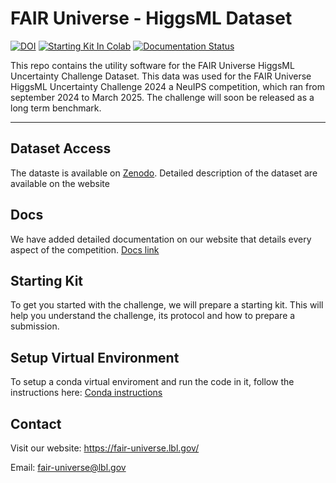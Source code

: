 # FAIR Universe - HiggsML Dataset

[![DOI](https://zenodo.org/badge/DOI/10.5281/zenodo.15131565.svg)](https://doi.org/10.5281/zenodo.15131565) [![Starting Kit In Colab](https://colab.research.google.com/assets/colab-badge.svg)](https://colab.research.google.com/github/FAIR-Universe/FAIR_Universe_dataset/blob/main/StartingKit_HiggsML_Dataset.ipynb) [![Documentation Status](https://readthedocs.org/projects/black-swan-pkg/badge/?version=latest)](https://fair-universe-dataset-public.readthedocs.io/en/latest/?badge=latest)


This repo contains the utility software for the FAIR Universe HiggsML Uncertainty Challenge Dataset. This data was used for the FAIR Universe HiggsML Uncertainty Challenge 2024 a NeuIPS competition, which ran from september 2024 to March 2025. The challenge will soon be released as a long term benchmark.

***

## Dataset Access
The dataste is available on  [Zenodo](https://zenodo.org/records/15131565). Detailed description of the dataset are available on the website

## Docs
We have added detailed documentation on our website that details every aspect of the competition. 
[Docs link](https://fair-universe-dataset-public.readthedocs.io/en/latest/) 

## Starting Kit
To get you started with the challenge, we will prepare a starting kit. This will help you understand the challenge, its protocol and how to prepare a submission.

## Setup Virtual Environment
To setup a conda virtual enviroment and run the code in it, follow the instructions here: [Conda instructions](conda/README.md)

## Contact
Visit our website: https://fair-universe.lbl.gov/

Email: fair-universe@lbl.gov
